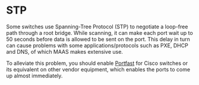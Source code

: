 

# STP

Some switches use Spanning-Tree Protocol (STP) to negotiate a loop-free path
through a root bridge. While scanning, it can make each port wait up to 50
seconds before data is allowed to be sent on the port. This delay in turn can
cause problems with some applications/protocols such as PXE, DHCP and DNS, of
which MAAS makes extensive use.

To alleviate this problem, you should enable
[Portfast][upstream-symantec-portfast] for Cisco switches or its equivalent on
other vendor equipment, which enables the ports to come up almost immediately.


<!-- LINKS -->

[upstream-symantec-portfast]: https://www.symantec.com/business/support/index?page=content&id=HOWTO6019
